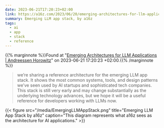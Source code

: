 ```yaml
---
date: 2023-06-21T17:20:23+02:00
link: https://a16z.com/2023/06/20/emerging-architectures-for-llm-applications/
summary: Emerging LLM app stack, by a16z
tags:
  - ai
  - app
  - stack
  - reference
---
```

{{% marginnote %}}Found at "[Emerging Architectures for LLM Applications | Andreessen Horowitz](https://web.archive.org/web/20230621172023/https://a16z.com/2023/06/20/emerging-architectures-for-llm-applications/)" on 2023-06-21 17:20:23 +02:00.{{% /marginnote %}}

> we’re sharing a reference architecture for the emerging LLM app stack. It shows the most common systems, tools, and design patterns we’ve seen used by AI startups and sophisticated tech companies. This stack is still very early and may change substantially as the underlying technology advances, but we hope it will be a useful reference for developers working with LLMs now.

{{< figure src="/media/EmergingLLMAppStack.png" title="Emerging LLM App Stack by a16z" caption="This diagram represents what a16z sees as the architecture for AI applications." >}}